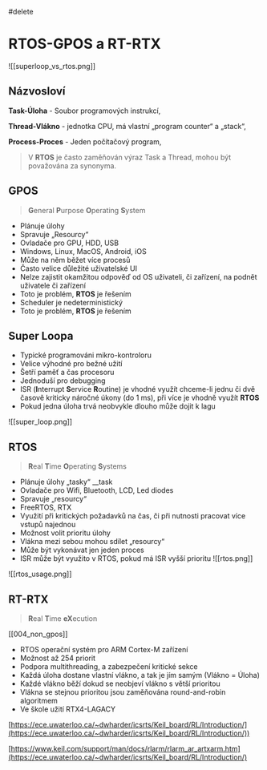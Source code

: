 #delete
# RTOS-GPOS a RT-RTX

![[superloop_vs_rtos.png]]

## Názvosloví
**Task-Úloha** - Soubor programových instrukcí,

**Thread-Vlákno** - jednotka CPU, má vlastní „program counter“ a „stack“,

**Process-Proces** - Jeden počítačový program,

> V **RTOS** je často zaměňován výraz Task a Thread, mohou být považována za synonyma.
## GPOS
> **G**eneral **P**urpose **O**perating **S**ystem

- Plánuje úlohy
- Spravuje „Resourcy“
- Ovladače pro GPU, HDD, USB
- Windows, Linux, MacOS, Android, iOS
- Může na něm běžet více procesů
- Často velice důležité uživatelské UI
- Nelze zajistit okamžitou odpověď od OS uživateli, či zařízení, na podnět uživatele či zařízení
- Toto je problém, **RTOS** je řešením
- Scheduler je nedeterministický
- Toto je problém, **RTOS** je řešením

## Super Loopa
- Typické programováni mikro-kontroloru
- Velice výhodné pro bežné užití
- Šetří paměť a čas procesoru
- Jednoduší pro debugging
- ISR (**I**nterrupt **S**ervice **R**outine) je vhodné využít chceme-li jednu či dvě časově kriticky náročné úkony (do 1 ms), při více je vhodně využít **RTOS**
- Pokud jedna úloha trvá neobvykle dlouho může dojit k lagu
  
![[super_loop.png]]
## RTOS
> **R**eal **T**ime **O**perating **S**ystems

- Plánuje úlohy „tasky“ __task
- Ovladače pro Wifi, Bluetooth, LCD, Led diodes
- Spravuje „resourcy“
- FreeRTOS, RTX
- Využití při kritických požadavků na čas, či při nutnosti pracovat více vstupů najednou
- Možnost volit prioritu úlohy
- Vlákna mezi sebou mohou sdílet „resourcy“
- Může být vykonávat jen jeden proces
- ISR může být využito v RTOS, pokud má ISR vyšší prioritu
![[rtos.png]]

![[rtos_usage.png]]
## RT-RTX
> **R**eal **T**ime **eX**ecution

[[004_non_gpos]]

- RTOS operační systém pro ARM Cortex-M zařízení
- Možnost až 254 priorit
- Podpora multithreading, a zabezpečení kritické sekce
- Každá úloha dostane vlastní vlákno, a tak je jím samým (Vlákno = Úloha)
- Každé vlákno běží dokud se neobjeví vlákno s větší prioritou
- Vlákna se stejnou prioritou jsou zaměňována round-and-robin algoritmem
- Ve škole užití RTX4-LAGACY

[https://ece.uwaterloo.ca/~dwharder/icsrts/Keil_board/RL/Introduction/](https://ece.uwaterloo.ca/~dwharder/icsrts/Keil_board/RL/Introduction/))

[https://www.keil.com/support/man/docs/rlarm/rlarm_ar_artxarm.htm](https://ece.uwaterloo.ca/~dwharder/icsrts/Keil_board/RL/Introduction/)